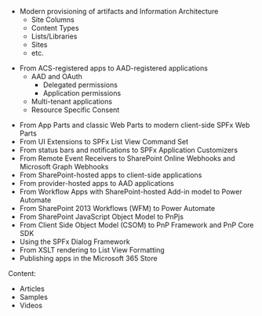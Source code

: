 - Modern provisioning of artifacts and Information Architecture
    - Site Columns
    - Content Types
    - Lists/Libraries
    - Sites
    - etc.
* From ACS-registered apps to AAD-registered applications
    * AAD and OAuth
        * Delegated permissions
        * Application permissions
    - Multi-tenant applications
    - Resource Specific Consent
- From App Parts and classic Web Parts to modern client-side SPFx Web Parts
- From UI Extensions to SPFx List View Command Set
- From status bars and notifications to SPFx Application Customizers
- From Remote Event Receivers to SharePoint Online Webhooks and Microsoft Graph Webhooks
- From SharePoint-hosted apps to client-side applications
- From provider-hosted apps to AAD applications
- From Workflow Apps with SharePoint-hosted Add-in model to Power Automate
- From SharePoint 2013 Workflows (WFM) to Power Automate
- From SharePoint JavaScript Object Model to PnPjs
- From Client Side Object Model (CSOM) to PnP Framework and PnP Core SDK
- Using the SPFx Dialog Framework
- From XSLT rendering to List View Formatting
- Publishing apps in the Microsoft 365 Store


Content:
- Articles
- Samples
- Videos
